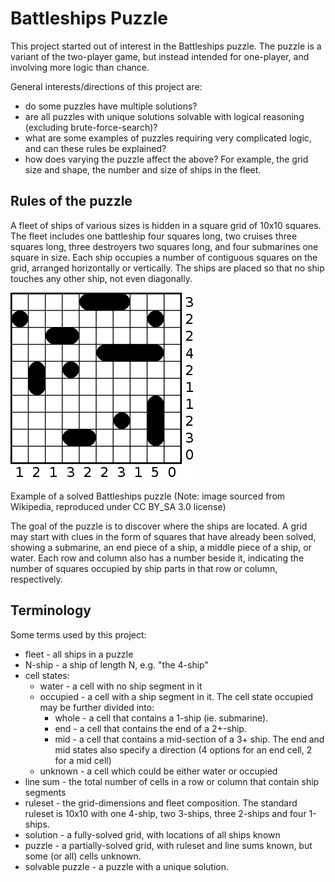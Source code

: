 # Battleships Puzzle #

This project started out of interest in the Battleships puzzle. The puzzle is a
variant of the two-player game, but instead intended for one-player, and
involving more logic than chance. 

General interests/directions of this project are:
- do some puzzles have multiple solutions?
- are all puzzles with unique solutions solvable with logical reasoning
  (excluding brute-force-search)?
- what are some examples of puzzles requiring very complicated logic, and can
  these rules be explained?
- how does varying the puzzle affect the above? For example, the grid size
  and shape, the number and size of ships in the fleet.

## Rules of the puzzle ##
A fleet of ships of various sizes is hidden in a square grid of 10x10 squares.
The fleet includes one battleship four squares long, two cruises three
squares long, three destroyers two squares long, and four submarines one
square  in size. Each ship occupies a number of contiguous squares on the
grid, arranged horizontally or vertically. The ships are placed so that no
ship touches any other ship, not even diagonally. 

![Example of a solved Battleships puzzle](
    300px-Solved_Solitaire_Battleships.svg.png
    "Example of a solved Battleships puzzle")

Example of a solved Battleships puzzle
(Note: image sourced from Wikipedia, reproduced under CC BY_SA 3.0 license)

The goal of the puzzle is to discover where the ships are located. A grid may
start with clues in the form of squares that have already been solved,
showing a submarine, an end piece of a ship, a middle piece of a ship, or water.
Each row and column also has a number beside it, indicating the number of
squares occupied by ship parts in that row or column, respectively.

## Terminology ##
Some terms used by this project:
- fleet - all ships in a puzzle
- N-ship - a ship of length N, e.g. "the 4-ship"
- cell states:
    * water - a cell with no ship segment in it
    * occupied - a cell with a ship segment in it.
      The cell state occupied may be further divided into:
       - whole - a cell that contains a 1-ship (ie. submarine). 
       - end - a cell that contains the end of a 2+-ship.
       - mid - a cell that contains a mid-section of a 3+ ship.
      The end and mid states also specify a direction (4 options for an end
       cell, 2 for a mid cell)
    * unknown - a cell which could be either water or occupied
- line sum - the total number of cells in a row or column that contain ship
 segments 
- ruleset - the grid-dimensions and fleet composition. The standard ruleset
 is 10x10 with one 4-ship, two 3-ships, three 2-ships and four 1-ships.
- solution - a fully-solved grid, with locations of all ships known
- puzzle - a partially-solved grid, with ruleset and line sums known, but
 some (or all) cells unknown.
- solvable puzzle - a puzzle with a unique solution.
 
 
